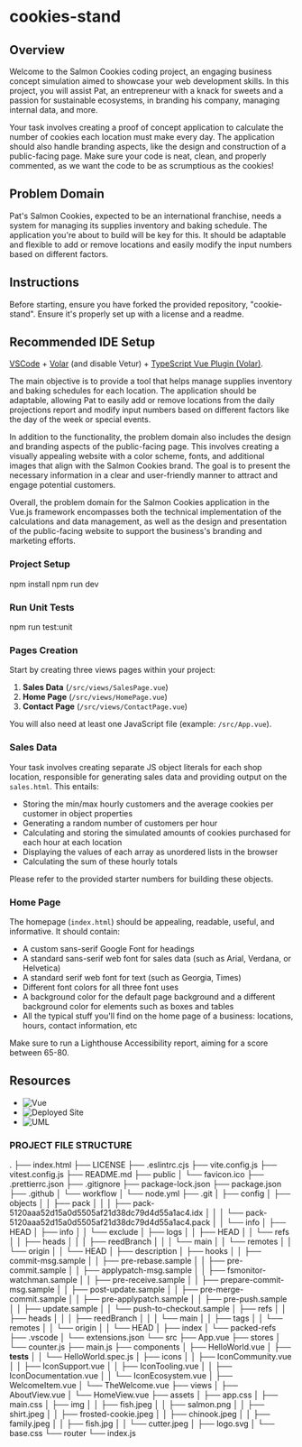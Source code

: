 # cookies-stand

<!-- This template should help get you started developing with Vue 3 in Vite. -->

<!-- # Salmon Cookies -->

## Overview

Welcome to the Salmon Cookies coding project, an engaging business concept simulation aimed to showcase your web development skills. In this project, you will assist Pat, an entrepreneur with a knack for sweets and a passion for sustainable ecosystems, in branding his company, managing internal data, and more.

Your task involves creating a proof of concept application to calculate the number of cookies each location must make every day. The application should also handle branding aspects, like the design and construction of a public-facing page. Make sure your code is neat, clean, and properly commented, as we want the code to be as scrumptious as the cookies!

## Problem Domain

Pat's Salmon Cookies, expected to be an international franchise, needs a system for managing its supplies inventory and baking schedule. The application you're about to build will be key for this. It should be adaptable and flexible to add or remove locations and easily modify the input numbers based on different factors.

## Instructions

Before starting, ensure you have forked the provided repository, "cookie-stand". Ensure it's properly set up with a license and a readme.

## Recommended IDE Setup

[VSCode](https://code.visualstudio.com/) + [Volar](https://marketplace.visualstudio.com/items?itemName=Vue.volar) (and disable Vetur) + [TypeScript Vue Plugin (Volar)](https://marketplace.visualstudio.com/items?itemName=Vue.vscode-typescript-vue-plugin).

The main objective is to provide a tool that helps manage supplies inventory and baking schedules for each location. The application should be adaptable, allowing Pat to easily add or remove locations from the daily projections report and modify input numbers based on different factors like the day of the week or special events.

In addition to the functionality, the problem domain also includes the design and branding aspects of the public-facing page. This involves creating a visually appealing website with a color scheme, fonts, and additional images that align with the Salmon Cookies brand. The goal is to present the necessary information in a clear and user-friendly manner to attract and engage potential customers.

Overall, the problem domain for the Salmon Cookies application in the Vue.js framework encompasses both the technical implementation of the calculations and data management, as well as the design and presentation of the public-facing website to support the business's branding and marketing efforts.

### Project Setup

npm install
npm run dev

### Run Unit Tests

npm run test:unit

### Pages Creation

Start by creating three views pages within your project:

1. **Sales Data** (`/src/views/SalesPage.vue`)
2. **Home Page** (`/src/views/HomePage.vue`)
3. **Contact Page** (`/src/views/ContactPage.vue`)

You will also need at least one JavaScript file (example: `/src/App.vue`).

### Sales Data

Your task involves creating separate JS object literals for each shop location, responsible for generating sales data and providing output on the `sales.html`. This entails:

- Storing the min/max hourly customers and the average cookies per customer in object properties
- Generating a random number of customers per hour
- Calculating and storing the simulated amounts of cookies purchased for each hour at each location
- Displaying the values of each array as unordered lists in the browser
- Calculating the sum of these hourly totals

Please refer to the provided starter numbers for building these objects.

### Home Page

The homepage (`index.html`) should be appealing, readable, useful, and informative. It should contain:

- A custom sans-serif Google Font for headings
- A standard sans-serif web font for sales data (such as Arial, Verdana, or Helvetica)
- A standard serif web font for text (such as Georgia, Times)
- Different font colors for all three font uses
- A background color for the default page background and a different background color for elements such as boxes and tables
- All the typical stuff you'll find on the home page of a business: locations, hours, contact information, etc

Make sure to run a Lighthouse Accessibility report, aiming for a score between 65-80.

## Resources

- ![Vue](https://canvas.instructure.com/courses/6745216/assignments/37279120)
- ![Deployed Site](https://salmon-cookies.netlify.app/)
- ![UML](lab40UML.png)

### PROJECT FILE STRUCTURE

.
├── index.html
├── LICENSE
├── .eslintrc.cjs
├── vite.config.js
├── vitest.config.js
├── README.md
├── public
│ └── favicon.ico
├── .prettierrc.json
├── .gitignore
├── package-lock.json
├── package.json
├── .github
│ └── workflow
│ └── node.yml
├── .git
│ ├── config
│ ├── objects
│ │ ├── pack
│ │ │ ├── pack-5120aaa52d15a0d5505af21d38dc79d4d55a1ac4.idx
│ │ │ └── pack-5120aaa52d15a0d5505af21d38dc79d4d55a1ac4.pack
│ │ └── info
│ ├── HEAD
│ ├── info
│ │ └── exclude
│ ├── logs
│ │ ├── HEAD
│ │ └── refs
│ │ ├── heads
│ │ │ ├── reedBranch
│ │ │ └── main
│ │ └── remotes
│ │ └── origin
│ │ └── HEAD
│ ├── description
│ ├── hooks
│ │ ├── commit-msg.sample
│ │ ├── pre-rebase.sample
│ │ ├── pre-commit.sample
│ │ ├── applypatch-msg.sample
│ │ ├── fsmonitor-watchman.sample
│ │ ├── pre-receive.sample
│ │ ├── prepare-commit-msg.sample
│ │ ├── post-update.sample
│ │ ├── pre-merge-commit.sample
│ │ ├── pre-applypatch.sample
│ │ ├── pre-push.sample
│ │ ├── update.sample
│ │ └── push-to-checkout.sample
│ ├── refs
│ │ ├── heads
│ │ │ ├── reedBranch
│ │ │ └── main
│ │ ├── tags
│ │ └── remotes
│ │ └── origin
│ │ └── HEAD
│ ├── index
│ └── packed-refs
├── .vscode
│ └── extensions.json
└── src
├── App.vue
├── stores
│ └── counter.js
├── main.js
├── components
│ ├── HelloWorld.vue
│ ├── **tests**
│ │ └── HelloWorld.spec.js
│ ├── icons
│ │ ├── IconCommunity.vue
│ │ ├── IconSupport.vue
│ │ ├── IconTooling.vue
│ │ ├── IconDocumentation.vue
│ │ └── IconEcosystem.vue
│ ├── WelcomeItem.vue
│ └── TheWelcome.vue
├── views
│ ├── AboutView.vue
│ └── HomeView.vue
├── assets
│ ├── app.css
│ ├── main.css
│ ├── img
│ │ ├── fish.jpeg
│ │ ├── salmon.png
│ │ ├── shirt.jpeg
│ │ ├── frosted-cookie.jpeg
│ │ ├── chinook.jpeg
│ │ ├── family.jpeg
│ │ ├── fish.jpg
│ │ └── cutter.jpeg
│ ├── logo.svg
│ └── base.css
└── router
└── index.js
